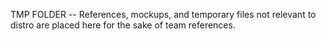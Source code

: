 TMP FOLDER --
References, mockups, and temporary files not relevant to distro are placed here for the sake of team references.